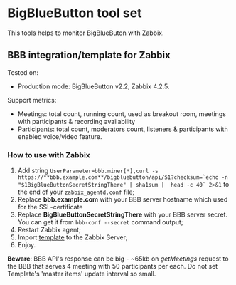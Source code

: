 # BigBlueButton tool set
This tools helps to monitor BigBlueButon with Zabbix.

## BBB integration/template for Zabbix
Tested on:

- Production mode: BigBlueButton v2.2, Zabbix 4.2.5.

Support metrics:
- Meetings: total count, running count, used as breakout room, meetings with participants & recording availability
- Participants: total count, moderators count, listeners & participants with enabled voice/video feature.

### How to use with Zabbix
1. Add string ``UserParameter=bbb.miner[*],curl -s https://**bbb.example.com**/bigbluebutton/api/$1?checksum=`echo -n "$1BigBlueButtonSecretStringThere" | sha1sum |  head -c 40` 2>&1`` to the end of your ``zabbix_agentd.conf`` file;
2. Replace **bbb.example.com** with your BBB server hostname which used for the SSL-certificate
3. Replace **BigBlueButtonSecretStringThere** with your BBB server secret. You can get it from ``bbb-conf --secret`` command output;
4. Restart Zabbix agent;
4. Import [template](https://github.com/zbx-sadman/BigBlueButton/tree/master/Zabbix_Templates) to the Zabbix Server;
6. Enjoy.

**Beware**: BBB API's response can be big - ~65kb on _getMeetings_ request to the BBB that serves 4 meeting with 50 participants per each. Do not set Template's 'master items' update interval so small.
